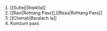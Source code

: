 1. [[Sutlej|Shipkila]]
2. [[Ravi|Rohtang Pass]],[[Beas|Rohtang Pass]]
3. [[Chenab|Baralach la]]
4. Kumzum pass